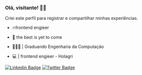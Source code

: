 ### Olá, visitante! 🤘🏼

Criei este perfil para registrar e compartilhar minhas experiências.

* 🔥frontend engieer

* 💬 the best is yet to come
* 👨🏻‍💻  | Graduando Engenharia da Computação <br />
* 💻 | frontend engieer - Holagri


[![Linkedin Badge](https://img.shields.io/badge/-LinkedIn-blue?style=flat-square&logo=Linkedin&logoColor=white&link=https://www.linkedin.com/in/elieltonbueno/)](https://www.linkedin.com/in/elieltonbueno/)
[![Twitter Badge](https://img.shields.io/badge/-Twitter-1ca0f1?style=flat-square&labelColor=1ca0f1&logo=twitter&logoColor=white&link=https://twitter.com/ELIELTONBUENO4)](https://twitter.com/ELIELTONBUENO4)
